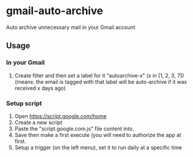 # gmail-auto-archive
Auto archive unnecessary mail in your Gmail account

## Usage
### In your Gmail
1. Create filter and then set a label for it "autoarchive-x" (x in [1, 2, 3, 7]) (means: the email is tagged with that label will be auto-archive if it was received x days ago)

### Setup script
1. Open https://script.google.com/home
2. Create a new script
3. Paste the "script.google.com.js" file content into.
4. Save then make a first execute (you will need to authorize the app at first.
5. Setup a trigger (on the left menu), set it to run daily at a specific time
